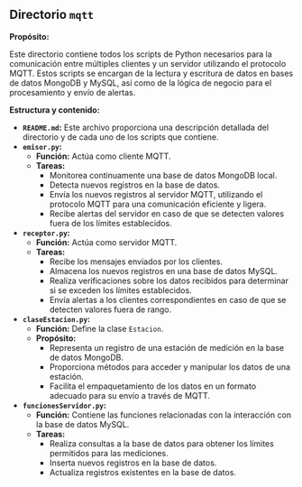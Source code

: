 ## Directorio `mqtt`

**Propósito:**

Este directorio contiene todos los scripts de Python necesarios para la comunicación entre múltiples clientes y un servidor utilizando el protocolo MQTT. Estos scripts se encargan de la lectura y escritura de datos en bases de datos MongoDB y MySQL, así como de la lógica de negocio para el procesamiento y envío de alertas.

**Estructura y contenido:**

* **`README.md`:** Este archivo proporciona una descripción detallada del directorio y de cada uno de los scripts que contiene.
* **`emisor.py`:** 
    * **Función:** Actúa como cliente MQTT.
    * **Tareas:**
        * Monitorea continuamente una base de datos MongoDB local.
        * Detecta nuevos registros en la base de datos.
        * Envía los nuevos registros al servidor MQTT, utilizando el protocolo MQTT para una comunicación eficiente y ligera.
        * Recibe alertas del servidor en caso de que se detecten valores fuera de los límites establecidos.
* **`receptor.py`:** 
    * **Función:** Actúa como servidor MQTT.
    * **Tareas:**
        * Recibe los mensajes enviados por los clientes.
        * Almacena los nuevos registros en una base de datos MySQL.
        * Realiza verificaciones sobre los datos recibidos para determinar si se exceden los límites establecidos.
        * Envía alertas a los clientes correspondientes en caso de que se detecten valores fuera de rango.
* **`claseEstacion.py`:** 
    * **Función:** Define la clase `Estacion`.
    * **Propósito:**
        * Representa un registro de una estación de medición en la base de datos MongoDB.
        * Proporciona métodos para acceder y manipular los datos de una estación.
        * Facilita el empaquetamiento de los datos en un formato adecuado para su envío a través de MQTT.
* **`funcionesServidor.py`:**
    * **Función:** Contiene las funciones relacionadas con la interacción con la base de datos MySQL.
    * **Tareas:**
        * Realiza consultas a la base de datos para obtener los límites permitidos para las mediciones.
        * Inserta nuevos registros en la base de datos.
        * Actualiza registros existentes en la base de datos.



